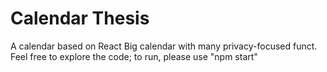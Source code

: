 # Calendar Thesis

A calendar based on React Big calendar with many privacy-focused funct.
Feel free to explore the code; to run, please use "npm start"
